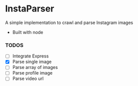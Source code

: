# InstaParser
A simple implementation to crawl and parse Instagram images
- Built with node

### TODOS
- [ ] Integrate Express
- [x] Parse single image
- [ ] Parse array of images
- [ ] Parse profile image
- [ ] Parse video url